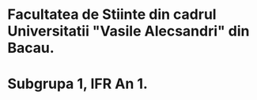 # Facultatea de Stiinte din cadrul Universitatii "Vasile Alecsandri" din Bacau.
# Subgrupa 1, IFR An 1.
